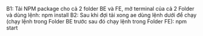 B1: Tải NPM package cho cả 2 folder BE và FE, mở terminal của cả 2 Folder và dùng lệnh:
            npm install
B2: Sau khi đợi tải xong ae dùng lệnh dưới để chạy (chạy lệnh trong Folder BE trước sau đó chạy lệnh trong Folder FE):
            npm start
